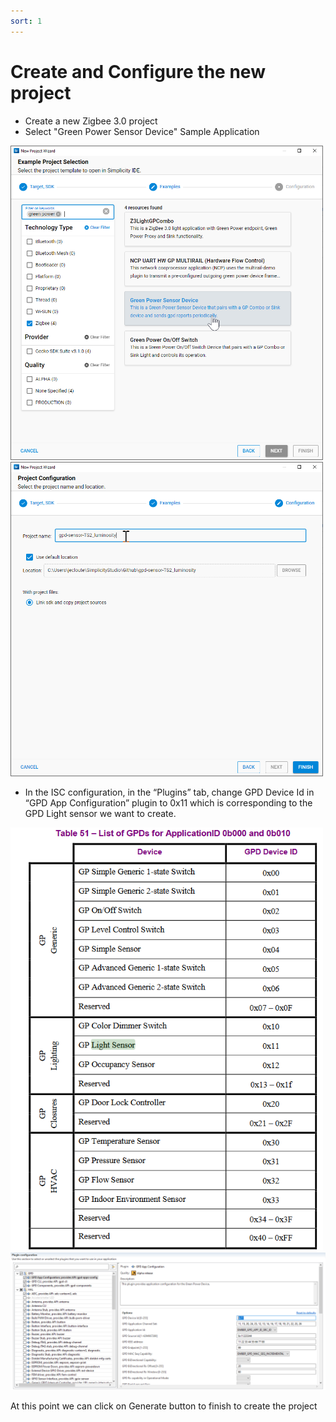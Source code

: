```yaml
---
sort: 1
---
```


# Create and Configure the new project

-	Create a new Zigbee 3.0 project
-	Select "Green Power Sensor Device" Sample Application

<img src="images/gpsensor_00.png" alt="" width="500" class="center">
<img src="images/gpsensor_001.png" alt="" width="500" class="center">

-	In the ISC configuration, in the “Plugins” tab, change GPD Device Id in “GPD App Configuration” plugin to 0x11 which is corresponding to the GPD Light sensor we want to create.

<img src="images/gpsensor_01.png" alt="" width="500" class="center">
<img src="images/gpsensor_02.png" alt="" width="700" class="center">

At this point we can click on Generate button to finish to create the project


 
